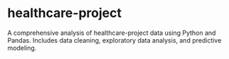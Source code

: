# healthcare-project
A comprehensive analysis of healthcare-project data using Python and Pandas. Includes data cleaning, exploratory data analysis, and predictive modeling.
